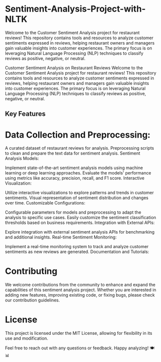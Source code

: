 # Sentiment-Analysis-Project-with-NLTK


Welcome to the Customer Sentiment Analysis project for restaurant reviews! This repository contains tools and resources to analyze customer sentiments expressed in reviews, helping restaurant owners and managers gain valuable insights into customer experiences. The primary focus is on leveraging Natural Language Processing (NLP) techniques to classify reviews as positive, negative, or neutral.


Customer Sentiment Analysis on Restaurant Reviews
Welcome to the Customer Sentiment Analysis project for restaurant reviews! This repository contains tools and resources to analyze customer sentiments expressed in reviews, helping restaurant owners and managers gain valuable insights into customer experiences. The primary focus is on leveraging Natural Language Processing (NLP) techniques to classify reviews as positive, negative, or neutral.

## Key Features

# Data Collection and Preprocessing:

A curated dataset of restaurant reviews for analysis.
Preprocessing scripts to clean and prepare the text data for sentiment analysis.
Sentiment Analysis Models:

Implement state-of-the-art sentiment analysis models using machine learning or deep learning approaches.
Evaluate the models' performance using metrics like accuracy, precision, recall, and F1 score.
Interactive Visualization:

Utilize interactive visualizations to explore patterns and trends in customer sentiments.
Visual representation of sentiment distribution and changes over time.
Customizable Configurations:

Configurable parameters for models and preprocessing to adapt the analysis to specific use cases.
Easily customize the sentiment classification thresholds based on business requirements.
Integration with External APIs:

Explore integration with external sentiment analysis APIs for benchmarking and additional insights.
Real-time Sentiment Monitoring:

Implement a real-time monitoring system to track and analyze customer sentiments as new reviews are generated.
Documentation and Tutorials:

# Contributing

We welcome contributions from the community to enhance and expand the capabilities of this sentiment analysis project. Whether you are interested in adding new features, improving existing code, or fixing bugs, please check our contribution guidelines.

# License

This project is licensed under the MIT License, allowing for flexibility in its use and modification.

Feel free to reach out with any questions or feedback. Happy analyzing! 🍽️📊

